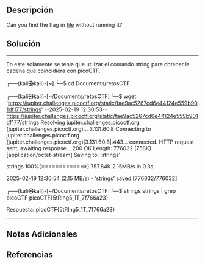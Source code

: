 
## Descripción

Can you find the flag in [file](https://jupiter.challenges.picoctf.org/static/fae9ac5267cd6e44124e559b901df177/strings) without running it?
## Solución

***
En este solamente se tenia que utilizar el comando string para obtener la cadena que coincidiera con picoCTF.

┌──(kali㉿kali)-[~]
└─$ cd Documents/retosCTF                        
                                                                        
┌──(kali㉿kali)-[~/Documents/retosCTF]
└─$ wget 'https://jupiter.challenges.picoctf.org/static/fae9ac5267cd6e44124e559b901df177/strings'
--2025-02-19 12:30:53--  https://jupiter.challenges.picoctf.org/static/fae9ac5267cd6e44124e559b901df177/strings
Resolving jupiter.challenges.picoctf.org (jupiter.challenges.picoctf.org)... 3.131.60.8
Connecting to jupiter.challenges.picoctf.org (jupiter.challenges.picoctf.org)|3.131.60.8|:443... connected.
HTTP request sent, awaiting response... 200 OK
Length: 776032 (758K) [application/octet-stream]
Saving to: ‘strings’

strings           100%[=============>] 757.84K  2.15MB/s    in 0.3s    

2025-02-19 12:30:54 (2.15 MB/s) - ‘strings’ saved [776032/776032]

                                                                        
┌──(kali㉿kali)-[~/Documents/retosCTF]
└─$ strings strings | grep picoCTF
picoCTF{5tRIng5_1T_7f766a23}

Respuesta:  picoCTF{5tRIng5_1T_7f766a23}

***
## Notas Adicionales

## Referencias